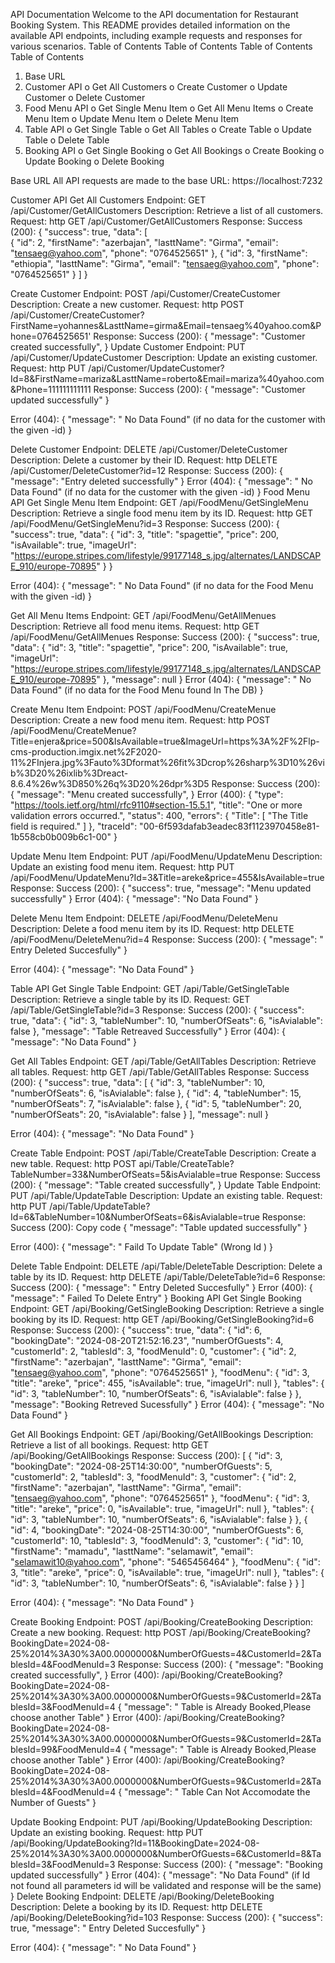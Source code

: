 API Documentation
Welcome to the API documentation for Restaurant Booking System. This README provides detailed information on the available API endpoints, including example requests and responses for various scenarios.
Table of Contents
Table of Contents
Table of Contents
Table of Contents
1.	Base URL
2.	Customer API
o	Get All Customers
o	Create Customer
o	Update Customer
o	Delete Customer
3.	Food Menu API
o	Get Single Menu Item
o	Get All Menu Items
o	Create Menu Item
o	Update Menu Item
o	Delete Menu Item
4.	Table API
o	Get Single Table
o	Get All Tables
o	Create Table
o	Update Table
o	Delete Table
5.	Booking API
o	Get Single Booking
o	Get All Bookings
o	Create Booking
o	Update Booking
o	Delete Booking











Base URL
All API requests are made to the base URL:
https://localhost:7232

Customer API
Get All Customers
Endpoint: GET /api/Customer/GetAllCustomers
Description: Retrieve a list of all customers.
Request:
http
GET /api/Customer/GetAllCustomers
Response:
Success (200):
{
  "success": true,
  "data": [  
  {
      "id": 2,
      "firstName": "azerbajan",
      "lasttName": "Girma",
      "email": "tensaeg@yahoo.com",
      "phone": "0764525651"
    },
    {
      "id": 3,
      "firstName": "ethiopia",
      "lasttName": "Girma",
      "email": "tensaeg@yahoo.com",
      "phone": "0764525651"
    }
  ]
}





Create Customer
Endpoint: POST /api/Customer/CreateCustomer
Description: Create a new customer.
Request:
http
POST /api/Customer/CreateCustomer?FirstName=yohannes&LasttName=girma&Email=tensaeg%40yahoo.com&Phone=0764525651'
Response:
Success (200):
{
  "message": "Customer created successfully",
}
Update Customer
Endpoint: PUT /api/Customer/UpdateCustomer
Description: Update an existing customer.
Request:
http
PUT /api/Customer/UpdateCustomer? Id=8&FirstName=mariza&LasttName=roberto&Email=mariza%40yahoo.com&Phone=111111111111
Response:
Success (200):
{
  "message": "Customer updated successfully"
}

Error (404):
{
  "message": " No Data Found" (if no data for the customer with the given -id)
}




Delete Customer
Endpoint: DELETE /api/Customer/DeleteCustomer
Description: Delete a customer by their ID.
Request:
http
DELETE /api/Customer/DeleteCustomer?id=12
Response:
Success (200):
{
  "message": "Entry deleted successfully"
}
Error (404):
{
  "message": " No Data Found" (if no data for the customer with the given -id)
}
Food Menu API
Get Single Menu Item
Endpoint: GET /api/FoodMenu/GetSingleMenu
Description: Retrieve a single food menu item by its ID.
Request:
http
GET /api/FoodMenu/GetSingleMenu?id=3
Response:
Success (200):
{
  "success": true,
  "data": {
"id": 3,
    "title": "spagettie",
    "price": 200,
    "isAvailable": true,
    "imageUrl": "https://europe.stripes.com/lifestyle/99177148_s.jpg/alternates/LANDSCAPE_910/europe-70895"
  }
}

Error (404):
{
  "message": " No Data Found" (if no data for the Food Menu with the given -id)
}

Get All Menu Items
Endpoint: GET /api/FoodMenu/GetAllMenues
Description: Retrieve all food menu items.
Request:
http
GET /api/FoodMenu/GetAllMenues
Response:
Success (200):
{
  "success": true,
  "data": {
    "id": 3,
    "title": "spagettie",
    "price": 200,
    "isAvailable": true,
    "imageUrl": "https://europe.stripes.com/lifestyle/99177148_s.jpg/alternates/LANDSCAPE_910/europe-70895"
  },
  "message": null
}
Error (404):
{
  "message": " No Data Found" (if no data for the Food Menu found In The DB)
}







Create Menu Item
Endpoint: POST /api/FoodMenu/CreateMenue
Description: Create a new food menu item.
Request:
http
POST /api/FoodMenu/CreateMenue?Title=enjera&price=500&IsAvailable=true&ImageUrl=https%3A%2F%2Flp-cms-production.imgix.net%2F2020-11%2FInjera.jpg%3Fauto%3Dformat%26fit%3Dcrop%26sharp%3D10%26vib%3D20%26ixlib%3Dreact-8.6.4%26w%3D850%26q%3D20%26dpr%3D5
Response:
Success (200):
{
  "message": "Menu  created successfully",
}
Error (400):
{
  "type": "https://tools.ietf.org/html/rfc9110#section-15.5.1",
  "title": "One or more validation errors occurred.",
  "status": 400,
  "errors": {
    "Title": [
      "The Title field is required."
    ]
  },
  "traceId": "00-6f593dafab3eadec83f1123970458e81-1b558cb0b009b6c1-00"
}







Update Menu Item
Endpoint: PUT /api/FoodMenu/UpdateMenu
Description: Update an existing food menu item.
Request:
http
PUT /api/FoodMenu/UpdateMenu?Id=3&Title=areke&price=455&IsAvailable=true
Response:
Success (200):
{
  "success": true,
  "message": "Menu  updated successfully"
}
Error (404):
{
  "message": "No Data Found"
}

Delete Menu Item
Endpoint: DELETE /api/FoodMenu/DeleteMenu
Description: Delete a food menu item by its ID.
Request:
http
DELETE /api/FoodMenu/DeleteMenu?id=4
Response:
Success (200):
{
  "message": " Entry Deleted Succesfully"
}

Error (404):
{
 "message": "No Data Found"
}

Table API
Get Single Table
Endpoint: GET /api/Table/GetSingleTable
Description: Retrieve a single table by its ID.
Request:
GET /api/Table/GetSingleTable?id=3
Response:
Success (200):
{
  "success": true,
  "data": {
    "id": 3,
    "tableNumber": 10,
    "numberOfSeats": 6,
    "isAvialable": false
  },
  "message": "Table Retreaved Successfully"
}
Error (404):
{
 "message": "No Data Found"
}

Get All Tables
Endpoint: GET /api/Table/GetAllTables
Description: Retrieve all tables.
Request:
http
GET /api/Table/GetAllTables
Response:
Success (200):
{
  "success": true,
  "data": [
    {
      "id": 3,
      "tableNumber": 10,
      "numberOfSeats": 6,
      "isAvialable": false
    },
    {
      "id": 4,
      "tableNumber": 15,
      "numberOfSeats": 7,
      "isAvialable": false
    },
    {
      "id": 5,
      "tableNumber": 20,
      "numberOfSeats": 20,
      "isAvialable": false
    }
  ],
  "message": null
}

Error (404):
{
 "message": "No Data Found"
}








Create Table
Endpoint: POST /api/Table/CreateTable
Description: Create a new table.
Request:
http
POST api/Table/CreateTable?TableNumber=33&NumberOfSeats=5&isAvialable=true
Response:
Success (200):
{
  "message": "Table created successfully",
}
Update Table
Endpoint: PUT /api/Table/UpdateTable
Description: Update an existing table.
Request:
http
PUT /api/Table/UpdateTable?Id=6&TableNumber=10&NumberOfSeats=6&isAvialable=true
Response:
Success (200):
Copy code
{
  "message": "Table updated successfully"
}

Error (400):
{
  "message": " Faild To Update Table" (Wrong Id )
}






Delete Table
Endpoint: DELETE /api/Table/DeleteTable
Description: Delete a table by its ID.
Request:
http
DELETE /api/Table/DeleteTable?id=6
Response:
Success (200):
{
  "message": " Entry Deleted Succesfully"
}
Error (400):
{
  "message": " Failed To Delete Entry"
}
Booking API
Get Single Booking
Endpoint: GET /api/Booking/GetSingleBooking
Description: Retrieve a single booking by its ID.
Request:
http
GET /api/Booking/GetSingleBooking?id=6
Response:
Success (200):
{
  "success": true,
  "data": {
    "id": 6,
    "bookingDate": "2024-08-20T21:52:16.23",
    "numberOfGuests": 4,
    "customerId": 2,
    "tablesId": 3,
    "foodMenuId": 0,
    "customer": {
      "id": 2,
      "firstName": "azerbajan",
      "lasttName": "Girma",
      "email": "tensaeg@yahoo.com",
      "phone": "0764525651"
    },
    "foodMenu": {
      "id": 3,
      "title": "areke",
      "price": 455,
      "isAvailable": true,
      "imageUrl": null
    },
    "tables": {
      "id": 3,
      "tableNumber": 10,
      "numberOfSeats": 6,
      "isAvialable": false
    }
  },
  "message": "Booking Retreved Sucessfully"
}
Error (404):
{
  "message": "No Data Found"
}








Get All Bookings
Endpoint: GET /api/Booking/GetAllBookings
Description: Retrieve a list of all bookings.
Request:
http
GET /api/Booking/GetAllBookings
Response:
Success (200):
[
  {
    "id": 3,
    "bookingDate": "2024-08-25T14:30:00",
    "numberOfGuests": 5,
    "customerId": 2,
    "tablesId": 3,
    "foodMenuId": 3,
    "customer": {
      "id": 2,
      "firstName": "azerbajan",
      "lasttName": "Girma",
      "email": "tensaeg@yahoo.com",
      "phone": "0764525651"
    },
    "foodMenu": {
      "id": 3,
      "title": "areke",
      "price": 0,
      "isAvailable": true,
      "imageUrl": null
    },
    "tables": {
      "id": 3,
      "tableNumber": 10,
      "numberOfSeats": 6,
      "isAvialable": false
    }
  },
  {
    "id": 4,
    "bookingDate": "2024-08-25T14:30:00",
    "numberOfGuests": 6,
    "customerId": 10,
    "tablesId": 3,
    "foodMenuId": 3,
    "customer": {
      "id": 10,
      "firstName": "mamadu",
      "lasttName": "selamawit",
      "email": "selamawit10@yahoo.com",
      "phone": "5465456464"
    },
    "foodMenu": {
      "id": 3,
      "title": "areke",
      "price": 0,
      "isAvailable": true,
      "imageUrl": null
    },
    "tables": {
      "id": 3,
      "tableNumber": 10,
      "numberOfSeats": 6,
      "isAvialable": false
    }
  }
]


Error (404):
{
  "message": "No Data Found"
}

Create Booking
Endpoint: POST /api/Booking/CreateBooking
Description: Create a new booking.
Request:
http
POST /api/Booking/CreateBooking?BookingDate=2024-08-25%2014%3A30%3A00.0000000&NumberOfGuests=4&CustomerId=2&TablesId=4&FoodMenuId=3
Response:
Success (200):
{
  "message": "Booking created successfully",
}
Error (400):
/api/Booking/CreateBooking?BookingDate=2024-08-25%2014%3A30%3A00.0000000&NumberOfGuests=9&CustomerId=2&TablesId=3&FoodMenuId=4
{
  "message": " Table is Already Booked,Please choose another Table"
}
Error (400):
/api/Booking/CreateBooking?BookingDate=2024-08-25%2014%3A30%3A00.0000000&NumberOfGuests=9&CustomerId=2&TablesId=99&FoodMenuId=4
{
  "message": " Table is Already Booked,Please choose another Table"
}
Error (400):
/api/Booking/CreateBooking?BookingDate=2024-08-25%2014%3A30%3A00.0000000&NumberOfGuests=9&CustomerId=2&TablesId=4&FoodMenuId=4
{
  "message": " Table Can Not Accomodate the Number of Guests"
}

Update Booking
Endpoint: PUT /api/Booking/UpdateBooking
Description: Update an existing booking.
Request:
http
PUT /api/Booking/UpdateBooking?Id=11&BookingDate=2024-08-25%2014%3A30%3A00.0000000&NumberOfGuests=6&CustomerId=8&TablesId=3&FoodMenuId=3
Response:
Success (200):
{
  "message": "Booking updated successfully"
}
Error (404):
{
  "message": "No Data Found" 
(if Id not found all parameters id will be validated and response will be the same)
}
Delete Booking
Endpoint: DELETE /api/Booking/DeleteBooking
Description: Delete a booking by its ID.
Request:
http
DELETE /api/Booking/DeleteBooking?id=103
Response:
Success (200):
{
  "success": true,
  "message": " Entry Deleted Succesfully"
}

Error (404):
{
  "message": " No Data Found"
}

